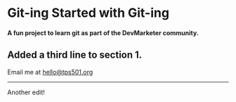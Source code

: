 # Git-ing Started with Git-ing

#### A fun project to learn git as part of the **DevMarketer** community.

Added a third line to section 1.
---

Email me at [hello@tps501.org](Mailto:hello@tps501.org)

---

Another edit!